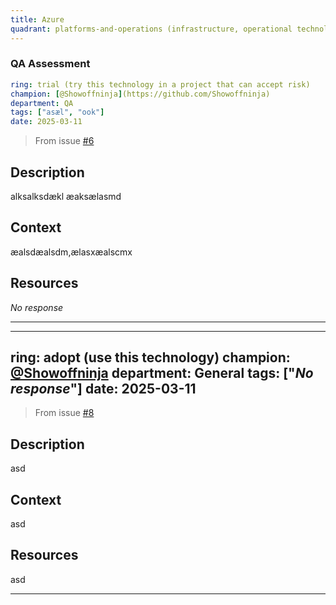 ```yaml
---
title: Azure
quadrant: platforms-and-operations (infrastructure, operational technologies)
---
```


### QA Assessment

```yaml
ring: trial (try this technology in a project that can accept risk)
champion: [@Showoffninja](https://github.com/Showoffninja)
department: QA
tags: ["asæl", "ook"]
date: 2025-03-11
```

> From issue [#6](https://github.com/Showoffninja/tech-radar-entry/issues/6)

## Description
alksalksdækl æaksælasmd

## Context
æalsdæalsdm,ælasxæalscmx

## Resources
_No response_

---

---
ring: adopt (use this technology)
champion: [@Showoffninja](https://github.com/Showoffninja)
department: General
tags: ["_No response_"]
date: 2025-03-11
---

> From issue [#8](https://github.com/Showoffninja/tech-radar-entry/issues/8)

## Description
asd

## Context
asd

## Resources
asd

---

